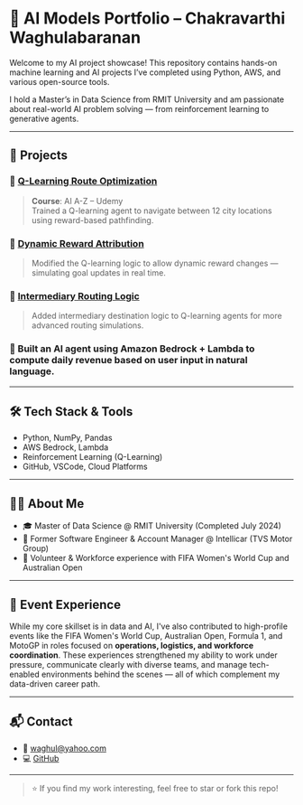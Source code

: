 # 🧠 AI Models Portfolio – Chakravarthi Waghulabaranan


Welcome to my AI project showcase! This repository contains hands-on machine learning and AI projects I’ve completed using Python, AWS, and various open-source tools.

I hold a Master’s in Data Science from RMIT University and am passionate about real-world AI problem solving — from reinforcement learning to generative agents.

---

## 📌 Projects

### 🔹 [Q-Learning Route Optimization](https://github.com/chakravarthiw/AI-Models/blob/main/QLearning.py)
> **Course**: AI A-Z – Udemy  
> Trained a Q-learning agent to navigate between 12 city locations using reward-based pathfinding.

### 🔹 [Dynamic Reward Attribution](https://github.com/chakravarthiw/AI-Models/blob/main/QLearningImprovement-AutomateRewardAttribution.py)
> Modified the Q-learning logic to allow dynamic reward changes — simulating goal updates in real time.

### 🔹 [Intermediary Routing Logic](https://github.com/chakravarthiw/AI-Models/blob/main/QLearningImprovement-IntermediaryLocation.py)
> Added intermediary destination logic to Q-learning agents for more advanced routing simulations.

### 🔹  Built an AI agent using Amazon Bedrock + Lambda to compute daily revenue based on user input in natural language.


---

## 🛠 Tech Stack & Tools
- Python, NumPy, Pandas
- AWS Bedrock, Lambda
- Reinforcement Learning (Q-Learning)
- GitHub, VSCode, Cloud Platforms

---

## 🙋‍♂️ About Me

- 🎓 Master of Data Science @ RMIT University (Completed July 2024)  
- 💼 Former Software Engineer & Account Manager @ Intellicar (TVS Motor Group)  
- 🎉 Volunteer & Workforce experience with FIFA Women's World Cup and Australian Open

---

## 🎯 Event Experience

While my core skillset is in data and AI, I've also contributed to high-profile events like the FIFA Women's World Cup, Australian Open, Formula 1, and MotoGP in roles focused on **operations, logistics, and workforce coordination**. These experiences strengthened my ability to work under pressure, communicate clearly with diverse teams, and manage tech-enabled environments behind the scenes — all of which complement my data-driven career path.

---

## 📬 Contact

- 📧 [waghul@yahoo.com](mailto:waghul@yahoo.com)  
- 💻 [GitHub](https://github.com/chakravarthiw)

---

> ⭐ If you find my work interesting, feel free to star or fork this repo!
